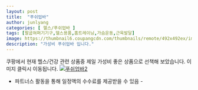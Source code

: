 ```yaml
---
layout: post
title:  "푸쉬업바" 
author: junlyang
categories: [ 헬스/푸쉬업바 ]
tags: [팔굽혀펴기기구,헬스용품,홈트레이닝,가슴운동,근육발달]
image: https://thumbnail6.coupangcdn.com/thumbnails/remote/492x492ex/image/product/image/vendoritem/2019/02/01/3119734090/08c2afc1-9de8-4ff6-855c-e6f3d2a2a6f4.jpg 
description: "가성비 푸쉬업바 입니다."
--- 
```

쿠팡에서 현재 헬스/건강 관련 상품중 제일 가성비 좋은 상품으로 선책해 보았습니다.
이미지 클릭시 이동됩니다.
<a href="https://coupa.ng/bNztTt"><img src="https://thumbnail7.coupangcdn.com/thumbnails/remote/q89/image/retail/images/2017/03/30/17/5/d5ded28f-ad72-4476-8d6b-1bf7a1b5136a.jpg" alt="푸쉬업바2" title="푸쉬업바2"></a>
 - 파트너스 활동을 통해 일정액의 수수료를 제공받을 수 있음 -



